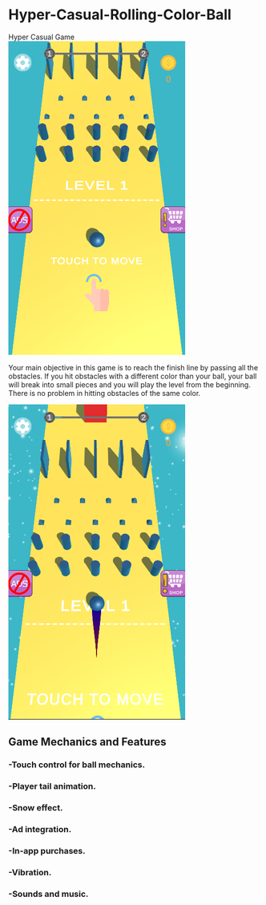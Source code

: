 # Hyper-Casual-Rolling-Color-Ball
 Hyper Casual Game
<br/>
<img src="https://github.com/BekirrUgur/Hyper-Casual-Rolling-Color-Ball/blob/main/Pressentation/lvl1.PNG"> 

Your main objective in this game is to reach the finish line by passing all the obstacles. If you hit obstacles with a different color than your ball, your ball will break into small pieces and you will play the level from the beginning. There is no problem in hitting obstacles of the same color.

<img src="https://github.com/BekirrUgur/Hyper-Casual-Rolling-Color-Ball/blob/main/Pressentation/lvl1-2.PNG">

<br/>

## Game Mechanics and Features
### -Touch control for ball mechanics.
### -Player tail animation.
### -Snow effect.
### -Ad integration.
### -In-app purchases.
### -Vibration.
### -Sounds and music.


